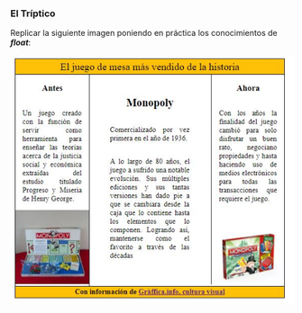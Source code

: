 ### El Tríptico
Replicar la siguiente imagen poniendo en práctica los conocimientos de ***float***:


![Triptico](assets/images/triptico.jpg)